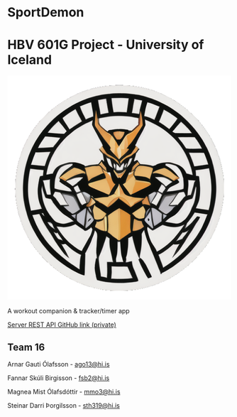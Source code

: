 # SportDemon
# HBV 601G Project - University of Iceland

![App_logo_clean_stylized_hard_edges_simple_1612467389](/VerkefniOgAnnad/sport_demon_logo_1.png)

A workout companion & tracker/timer app 

[Server REST API GitHub link (private)](https://github.com/Steinardarri/SportDemonServer)

## Team 16
Arnar Gauti Ólafsson     - ago13@hi.is

Fannar Skúli Birgisson   - fsb2@hi.is

Magnea Mist Ólafsdóttir  - mmo3@hi.is

Steinar Darri Þorgilsson - sth319@hi.is
